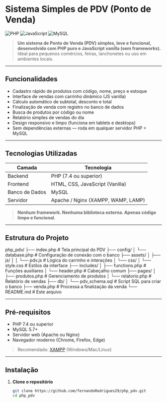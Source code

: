 # Sistema Simples de PDV (Ponto de Venda)

![PHP](https://img.shields.io/badge/PHP-777BB4?style=for-the-badge&logo=php&logoColor=white)
![JavaScript](https://img.shields.io/badge/JavaScript-F7DF1E?style=for-the-badge&logo=javascript&logoColor=black)
![MySQL](https://img.shields.io/badge/MySQL-4479A1?style=for-the-badge&logo=mysql&logoColor=white)

> **Um sistema de Ponto de Venda (PDV) simples, leve e funcional, desenvolvido com PHP puro e JavaScript vanilla (sem frameworks).**  
> Ideal para pequenos comércios, feiras, lanchonetes ou uso em ambientes locais.

---

## Funcionalidades

- Cadastro rápido de produtos com código, nome, preço e estoque  
- Interface de vendas com carrinho dinâmico (JS vanilla)  
- Cálculo automático de subtotal, desconto e total  
- Finalização de venda com registro no banco de dados  
- Busca de produtos por código ou nome  
- Relatório simples de vendas do dia  
- Design responsivo e limpo (funciona em tablets e desktops)  
- Sem dependências externas — roda em qualquer servidor PHP + MySQL  

---

## Tecnologias Utilizadas

| Camada       | Tecnologia               |
|--------------|--------------------------|
| Backend      | PHP (7.4 ou superior)    |
| Frontend     | HTML, CSS, JavaScript (Vanilla) |
| Banco de Dados | MySQL                  |
| Servidor     | Apache / Nginx (XAMPP, WAMP, LAMP) |

> **Nenhum framework. Nenhuma biblioteca externa. Apenas código limpo e funcional.**

---

## Estrutura do Projeto
php_pdv/
├── index.php               # Tela principal do PDV
├── config/
│   └── database.php        # Configuração de conexão com o banco
├── assets/
│   ├── js/
│   │   └── pdv.js          # Lógica do carrinho e interações
│   └── css/
│       └── style.css       # Estilos da interface
├── includes/
│   ├── functions.php       # Funções auxiliares
│   └── header.php          # Cabeçalho comum
├── pages/
│   ├── produtos.php        # Gerenciamento de produtos
│   └── relatorio.php       # Relatório de vendas
├── db/
│   └── pdv_schema.sql      # Script SQL para criar o banco
├── venda.php               # Processa a finalização da venda
└── README.md               # Este arquivo


---

## Pré-requisitos

- PHP 7.4 ou superior
- MySQL 5.7+
- Servidor web (Apache ou Nginx)
- Navegador moderno (Chrome, Firefox, Edge)

> Recomendado: [XAMPP](https://www.apachefriends.org/) (Windows/Mac/Linux)

---

## Instalação

1. **Clone o repositório**
   ```bash
   git clone https://github.com/fernandoRodrigues29/php_pdv.git
   cd php_pdv